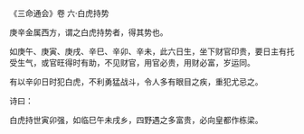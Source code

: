 《三命通会》卷 六·白虎持势

庚辛金属西方，谓之白虎持势者，得其势也。

如庚午、庚寅、庚戌、辛巳、辛卯、辛未，此六日生，坐下财官印贵，要日主有托受生气，或官旺得时有助，不见财官，用官必贵，用财必富，岁运同。

有以辛卯日时犯白虎，不利勇猛战斗，令人多有眼目之疾，重犯尤忌之。

诗曰：

白虎持世寅卯强，如临巳午未戌乡，四野遇之多富贵，必向皇都作栋梁。

